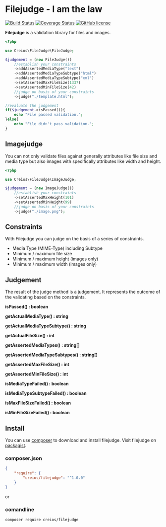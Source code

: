 # Filejudge - I am the law

[![Build Status](https://travis-ci.org/creios/filejudge.svg?branch=master)](https://travis-ci.org/creios/filejudge)
[![Coverage Status](https://coveralls.io/repos/creios/filejudge/badge.svg?branch=master&service=github)](https://coveralls.io/github/creios/filejudge?branch=master)
[![GitHub license](https://img.shields.io/github/license/creios/filejudge.svg)]()

**Filejudge** is a validation library for files and images.

```php
<?php

use Creios\FileJudge\FileJudge;

$judgement = (new FileJudge())
    //establish your constraints
    ->addAssertedMediaType("text")
    ->addAssertedMediaTypeSubtype("html")
    ->addAssertedMediaTypeSubtype("xml")
    ->setAssertedMaxFileSize(1337)
    ->setAssertedMinFileSize(42)
    //judge on basis of your constraints
    ->judge("./template.html");

//evaluate the judgement
if($judgement->isPassed()){
    echo "File passed validation.";
}else{
    echo "File didn't pass validation.";
}
```

## Imagejudge

You can not only validate files against generally attributes like file size and media type but also images with specifically attributes like width and height.

```php
<?php

use Creios\FileJudge\ImageJudge;

$judgement = (new ImageJudge())
    //establish your constraints
    ->setAssertedMaxHeight(101)
    ->setAssertedMinHeight(99)
    //judge on basis of your constraints
    ->judge("./image.png");
```

## Constraints

With Filejudge you can judge on the basis of a series of constraints.

* Media Type (MIME-Type) including Subtype
* Minimum / maximum file size
* Minimum / maximum height (images only)
* Minimum / maximum width (images only)

## Judgement

The result of the judge method is a judgement. It represents the outcome of the validating based on the constraints.

**isPassed() : boolean**

**getActualMediaType() : string**

**getActualMediaTypeSubtype() : string**

**getActualFileSize() : int**

**getAssertedMediaTypes() : string[]**

**getAssertedMediaTypeSubtypes() : string[]**

**getAssertedMaxFileSize() : int**

**getAssertedMinFileSize() : int**

**isMediaTypeFailed() : boolean**

**isMediaTypeSubtypeFailed() : boolean**

**isMaxFileSizeFailed() : boolean**

**isMinFileSizeFailed() : boolean**

## Install

You can use [composer](https://getcomposer.org/) to download and install filejudge. Visit filejudge on [packagist](https://packagist.org/packages/creios/filejudge).

### composer.json
```json
{
    "require": {
        "creios/filejudge": "^1.0.0"
    }
}
```

or

### comandline

```sh
composer require creios/filejudge
```

